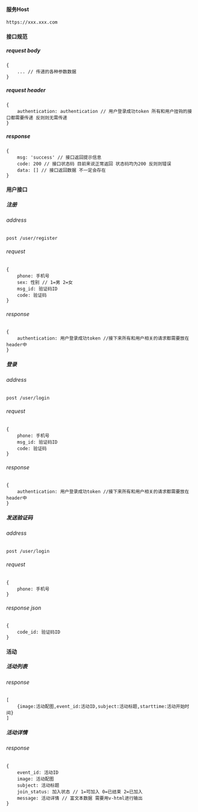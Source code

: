 #### 服务Host
    https://xxx.xxx.com
#### 接口规范
##### request body
    {
        ... // 传递的各种参数数据
    }
##### request header
    {
        authentication: authentication // 用户登录成功token 所有和用户挂钩的接口都需要传递 反则则无需传递 
    }
##### response
    {
        msg: 'success' // 接口返回提示信息
        code: 200 // 接口状态码 目前来说正常返回 状态码均为200 反则则错误
        data: [] // 接口返回数据 不一定会存在
    }
#### 用户接口
##### 注册
###### address
    post /user/register
###### request
    {
        phone: 手机号
        sex: 性别 // 1=男 2=女
        msg_id: 验证码ID
        code: 验证码
    }
###### response
    {
        authentication: 用户登录成功token //接下来所有和用户相关的请求都需要放在header中
    }
##### 登录
###### address
    post /user/login
###### request
    {
        phone: 手机号
        msg_id: 验证码ID
        code: 验证码
    }
###### response
    {
        authentication: 用户登录成功token //接下来所有和用户相关的请求都需要放在header中
    }
##### 发送验证码
###### address
    post /user/login
###### request
    {
        phone: 手机号
    }
###### response json
    {
        code_id: 验证码ID
    }

#### 活动
##### 活动列表
###### response
    [
        {image:活动配图,event_id:活动ID,subject:活动标题,starttime:活动开始时间}
    ]
##### 活动详情
###### response
    {
        event_id: 活动ID
        image: 活动配图
        subject: 活动标题
        join_status: 加入状态 // 1=可加入 0=已结束 2=已加入
        message: 活动详情 // 富文本数据 需要用v-html进行输出
    }
    